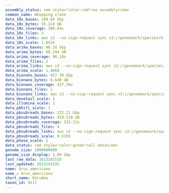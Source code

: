 ```yaml
---
assembly_status: <em style="color:red">no assembly</em>
common_name: Whooping crane
data_10x_bases: 109.64 Gbp
data_10x_bytes: 55.124 GB
data_10x_coverage: 109.64x
data_10x_files: 3
data_10x_links: aws s3 --no-sign-request sync s3://genomeark/species/Grus_americana/bGruAme1/genomic_data/10x/ .<br>
data_10x_scale: 1.8524
data_arima_bases: 96.18 Gbp
data_arima_bytes: 60.244 GB
data_arima_coverage: 96.18x
data_arima_files: 2
data_arima_links: aws s3 --no-sign-request sync s3://genomeark/species/Grus_americana/bGruAme1/genomic_data/arima/ .<br>
data_arima_scale: 1.4868
data_bionano_bases: 417.39 Gbp
data_bionano_bytes: 0.640 GB
data_bionano_coverage: 417.39x
data_bionano_files: 1
data_bionano_links: aws s3 --no-sign-request sync s3://genomeark/species/Grus_americana/bGruAme1/genomic_data/bionano/ .<br>
data_dovetail_scale: 1
data_illumina_scale: 1
data_pbhifi_scale: 1
data_pbsubreads_bases: 232.21 Gbp
data_pbsubreads_bytes: 419.518 GB
data_pbsubreads_coverage: 232.21x
data_pbsubreads_files: 4
data_pbsubreads_links: aws s3 --no-sign-request sync s3://genomeark/species/Grus_americana/bGruAme1/genomic_data/pacbio/ . --exclude "*ccs*bam*"<br>
data_pbsubreads_scale: 0.5155
data_phase_scale: 1
data_status: <em style="color:green">all data</em>
genome_size: 1000000000
genome_size_display: 1.00 Gbp
last_raw_data: 1613141535
last_updated: 1613141535
name: Grus americana
name_: Grus_americana
short_name: bGruAme
taxon_id: 9117
---
```

